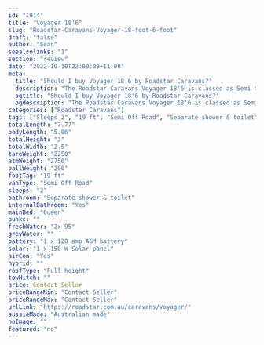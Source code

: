 ```yaml
---
id: "1014"
title: "Voyager 18'6"
slug: "Roadstar-Caravans-Voyager-18-foot-6-foot"
draft: "false"
author: "Sean"
seealsolinks: "1"
section: "review"
date: "2022-10-10T22:00:09+11:00"
meta:
  title: "Should I buy Voyager 18'6 by Roadstar Caravans?"
  description: "The Roadstar Caravans Voyager 18'6 is classed as Semi Off Road, and sleeps 2 people. It is Australian made and comes in at 19 ft. It generally has Separate shower & toilet."
  ogtitle: "Should I buy Voyager 18'6 by Roadstar Caravans?"
  ogdescription: "The Roadstar Caravans Voyager 18'6 is classed as Semi Off Road, and sleeps 2 people. It is Australian made and comes in at 19 ft. It generally has Separate shower & toilet."
categories: ["Roadstar Caravans"]
tags: ["Sleeps 2", "19 ft", "Semi Off Road", "Separate shower & toilet", "Full height", "Price Unknown", "Australian made"]
totalLength: "7.77"
bodyLength: "5.86"
totalHeight: "3"
totalWidth: "2.5"
tareWeight: "2250"
atmWeight: "2750"
ballWeight: "200"
footTag: "19 ft"
vanType: "Semi Off Road"
sleeps: "2"
bathroom: "Separate shower & toilet"
internalBathroom: "Yes"
mainBed: "Queen"
bunks: ""
freshWater: "2x 95"
greyWater: ""
battery: "1 x 120 amp AGM battery"
solar: "1 x 150 W Solar panel"
airCon: "Yes"
hybrid: ""
roofType: "Full height"
towHitch: ""
price: Contact Seller
priceRangeMin: "Contact Seller"
priceRangeMax: "Contact Seller"
urlLink: "https://roadstar.com.au/caravans/voyager/"
aussieMade: "Australian made"
noImage: ""
featured: "no"
---
```

